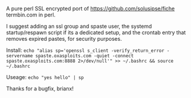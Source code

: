 A pure perl SSL encrypted port of https://github.com/solusipse/fiche termbin.com in perl.

I suggest adding an ssl group and spaste user, the systemd startup/respawn script if its a dedicated setup, and the crontab entry that removes expired pastes, for security purposes.

Install: `echo "alias sp='openssl s_client -verify_return_error -servername spaste.oxasploits.com -quiet -connect spaste.oxasploits.com:8888 2>/dev/null'" >> ~/.bashrc && source ~/.bashrc`

Useage: `echo "yes hello" | sp`

Thanks for a bugfix, brianx!

